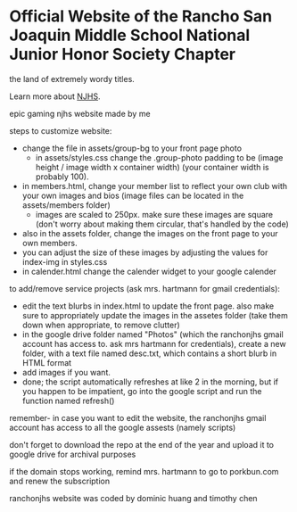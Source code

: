 # Official Website of the Rancho San Joaquin Middle School National Junior Honor Society Chapter

the land of extremely wordy titles.

Learn more about <a href="https://njhs.us">NJHS</a>.

epic gaming njhs website made by me

steps to customize website:
- change the file in assets/group-bg to your front page photo
  - in assets/styles.css change the .group-photo padding to be (image height / image width x container width) (your container width is probably 100).
- in members.html, change your member list to reflect your own club with your own images and bios (image files can be located in the assets/members folder)
  - images are scaled to 250px. make sure these images are square (don't worry about making them circular, that's handled by the code)
- also in the assets folder, change the images on the front page to your own members.
- you can adjust the size of these images by adjusting the values for index-img in styles.css
- in calender.html change the calender widget to your google calender

to add/remove service projects (ask mrs. hartmann for gmail credentials):
- edit the text blurbs in index.html to update the front page. also make sure to appropriately update the images in the assetes folder (take them down when appropriate, to remove clutter)
- in the google drive folder named "Photos" (which the ranchonjhs gmail account has access to. ask mrs hartmann for credentials), create a new folder, with a text file named desc.txt, which contains a short blurb in HTML format
- add images if you want.
- done; the script automatically refreshes at like 2 in the morning, but if you happen to be impatient, go into the google script and run the function named refresh()

remember- in case you want to edit the website, the ranchonjhs gmail account has access to all the google assests (namely scripts)

don't forget to download the repo at the end of the year and upload it to google drive for archival purposes

if the domain stops working, remind mrs. hartmann to go to porkbun.com and renew the subscription


ranchonjhs website was coded by dominic huang and timothy chen
